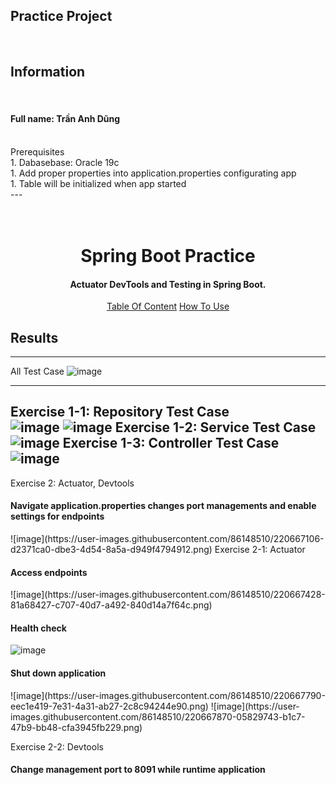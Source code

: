 <a>Practice Project</a>
<br/>
---
<br/>
<h2>Information</h2>
<br/>
<h4>Full name: Trần Anh Dũng</h4>
<br/>
<a>Prerequisites</a>
<br/>
1. Dabasebase: Oracle 19c<br/>
1. Add proper properties into application.properties configurating app <br/>
1. Table will be initialized when app started <br/>
---
<h1 align="center">
  <br>
  Spring Boot Practice
  <br>
</h1>
<h4 align="center">Actuator DevTools and Testing in Spring Boot.</h4>

<p align="center">
  <a href="#table-of-contents">Table Of Content</a>
  <a href="#how-to-use">How To Use</a>
</p>

## Results
---
<a fontWeight="bold">All Test Case</a>
![image](https://user-images.githubusercontent.com/86148510/220664679-926c21d4-b678-408d-8d7d-299d082c5603.png)

---
<a>Exercise 1-1: Repository Test Case</a>
<br/>
![image](https://user-images.githubusercontent.com/86148510/220665584-1f9db789-27d2-4205-a6f4-3229baca864c.png)
![image](https://user-images.githubusercontent.com/86148510/220665698-f7d835e5-7840-4a1e-bfc4-5f245cc7f63f.png)
<a>Exercise 1-2: Service Test Case</a>
<br/>
![image](https://user-images.githubusercontent.com/86148510/220666024-16a3e0f7-217d-4cc1-a79a-d08095bae451.png)
<a>Exercise 1-3: Controller Test Case</a>
<br/>
![image](https://user-images.githubusercontent.com/86148510/220666338-2329c3e0-f5dc-47ba-89ac-067f8be614f9.png)
---
<a>Exercise 2: Actuator, Devtools</a>
<h4>Navigate application.properties changes port managements and enable settings for endpoints</h4>
![image](https://user-images.githubusercontent.com/86148510/220667106-d2371ca0-dbe3-4d54-8a5a-d949f4794912.png)
<a>Exercise 2-1: Actuator</a>
<h4>Access endpoints</h4>
![image](https://user-images.githubusercontent.com/86148510/220667428-81a68427-c707-40d7-a492-840d14a7f64c.png)
<h4>Health check</h4>

![image](https://user-images.githubusercontent.com/86148510/220667538-bd738d88-22cd-454d-aec0-777374d63a3f.png)

<h4>Shut down application</h4>
![image](https://user-images.githubusercontent.com/86148510/220667790-eec1e419-7e31-4a31-ab27-2c8c94244e90.png)
![image](https://user-images.githubusercontent.com/86148510/220667870-05829743-b1c7-47b9-bb48-cfa3945fb229.png)

<a>Exercise 2-2: Devtools</a>
<h4>Change management port to 8091 while runtime application</h4>






